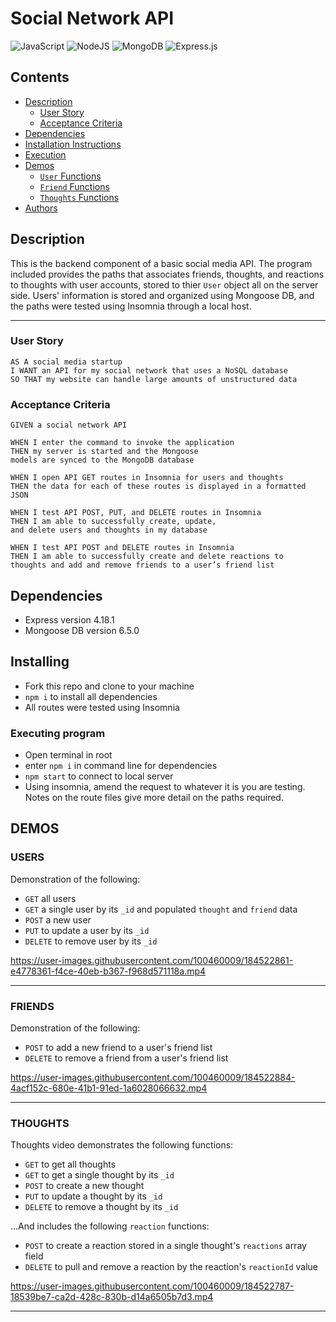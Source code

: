 # Social Network API

![JavaScript](https://img.shields.io/badge/javascript-%23323330.svg?style=for-the-badge&logo=javascript&logoColor=%23F7DF1E)
![NodeJS](https://img.shields.io/badge/node.js-6DA55F?style=for-the-badge&logo=node.js&logoColor=white)
![MongoDB](https://img.shields.io/badge/MongoDB-%234ea94b.svg?style=for-the-badge&logo=mongodb&logoColor=white)
![Express.js](https://img.shields.io/badge/express.js-%23404d59.svg?style=for-the-badge&logo=express&logoColor=%2361DAFB)


 ## Contents
 
 - [Description](#description)
    - [User Story](#user-story)
    - [Acceptance Criteria](#acceptance-criteria)
 - [Dependencies](#dependencies)
 - [Installation Instructions](#installing)
 - [Execution](#executing-program)
 - [Demos](#demos)
    - [`User` Functions](#users)
    - [`Friend` Functions](#friends)
    - [`Thoughts` Functions](#thoughts)
 - [Authors](#authors)


## Description

This is the backend component of a basic social media API. The program included provides the paths that associates friends, thoughts, and reactions to thoughts with user accounts, stored to thier `User` object all on the server side. Users' information is stored and organized using Mongoose DB, and the paths were tested using Insomnia through a local host.

--------------------------------------------------------
### User Story
```
AS A social media startup
I WANT an API for my social network that uses a NoSQL database
SO THAT my website can handle large amounts of unstructured data
```

### Acceptance Criteria
```
GIVEN a social network API

WHEN I enter the command to invoke the application
THEN my server is started and the Mongoose 
models are synced to the MongoDB database

WHEN I open API GET routes in Insomnia for users and thoughts
THEN the data for each of these routes is displayed in a formatted JSON

WHEN I test API POST, PUT, and DELETE routes in Insomnia
THEN I am able to successfully create, update, 
and delete users and thoughts in my database

WHEN I test API POST and DELETE routes in Insomnia
THEN I am able to successfully create and delete reactions to 
thoughts and add and remove friends to a user’s friend list
```

## Dependencies

- Express version 4.18.1
- Mongoose DB version 6.5.0

## Installing

* Fork this repo and clone to your machine
* `npm i` to install all dependencies
* All routes were tested using Insomnia

### Executing program

* Open terminal in root
* enter `npm i` in command line for dependencies
* `npm start` to connect to local server
* Using insomnia, amend the request to whatever it is you are testing. Notes on the route files give more detail on the paths required.

## DEMOS

### USERS
Demonstration of the following:

- `GET` all users
- `GET` a single user by its `_id` and populated `thought` and `friend` data
- `POST` a new user
- `PUT` to update a user by its `_id`
- `DELETE` to remove user by its `_id`



https://user-images.githubusercontent.com/100460009/184522861-e4778361-f4ce-40eb-b367-f968d571118a.mp4



--------------------------------------------------------------------------------------------
### FRIENDS 

Demonstration of the following:

- `POST` to add a new friend to a user's friend list
- `DELETE` to remove a friend from a user's friend list


https://user-images.githubusercontent.com/100460009/184522884-4acf152c-680e-41b1-91ed-1a6028066632.mp4



---------------------------------------------------------------------------------------------
### THOUGHTS

Thoughts video demonstrates the following functions: 

- `GET` to get all thoughts
- `GET` to get a single thought by its `_id`
- `POST` to create a new thought 
- `PUT` to update a thought by its `_id`
- `DELETE` to remove a thought by its `_id`

...And includes the following `reaction` functions: 

- `POST` to create a reaction stored in a single thought's `reactions` array field
- `DELETE` to pull and remove a reaction by the reaction's `reactionId` value

https://user-images.githubusercontent.com/100460009/184522787-18539be7-ca2d-428c-830b-d14a6505b7d3.mp4

--------------------------------------------------------------




